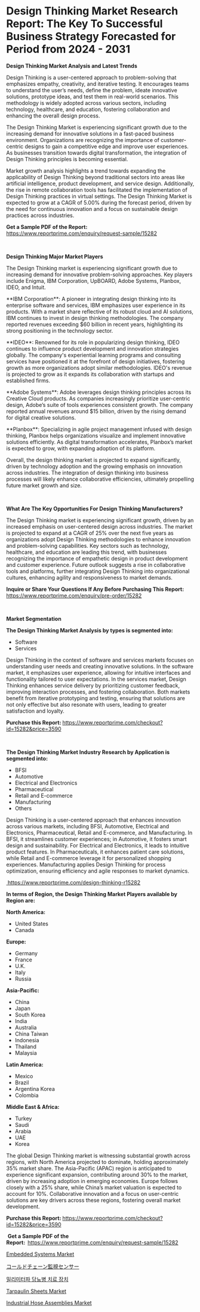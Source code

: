 <p><h1>Design Thinking Market Research Report: The Key To Successful Business Strategy Forecasted for Period from 2024 - 2031</h1></p><p><strong>Design Thinking Market Analysis and Latest Trends</strong></p>
<p><p>Design Thinking is a user-centered approach to problem-solving that emphasizes empathy, creativity, and iterative testing. It encourages teams to understand the user’s needs, define the problem, ideate innovative solutions, prototype ideas, and test them in real-world scenarios. This methodology is widely adopted across various sectors, including technology, healthcare, and education, fostering collaboration and enhancing the overall design process.</p><p>The Design Thinking Market is experiencing significant growth due to the increasing demand for innovative solutions in a fast-paced business environment. Organizations are recognizing the importance of customer-centric designs to gain a competitive edge and improve user experiences. As businesses transition towards digital transformation, the integration of Design Thinking principles is becoming essential. </p><p>Market growth analysis highlights a trend towards expanding the applicability of Design Thinking beyond traditional sectors into areas like artificial intelligence, product development, and service design. Additionally, the rise in remote collaboration tools has facilitated the implementation of Design Thinking practices in virtual settings. The Design Thinking Market is expected to grow at a CAGR of 5.00% during the forecast period, driven by the need for continuous innovation and a focus on sustainable design practices across industries.</p></p>
<p><strong>Get a Sample PDF of the Report:&nbsp;</strong> <a href="https://www.reportprime.com/enquiry/request-sample/15282">https://www.reportprime.com/enquiry/request-sample/15282</a></p>
<p>&nbsp;</p>
<p><strong>Design Thinking Major Market Players</strong></p>
<p><p>The Design Thinking market is experiencing significant growth due to increasing demand for innovative problem-solving approaches. Key players include Enigma, IBM Corporation, UpBOARD, Adobe Systems, Planbox, IDEO, and Intuit.</p><p>**IBM Corporation**: A pioneer in integrating design thinking into its enterprise software and services, IBM emphasizes user experience in its products. With a market share reflective of its robust cloud and AI solutions, IBM continues to invest in design thinking methodologies. The company reported revenues exceeding $60 billion in recent years, highlighting its strong positioning in the technology sector.</p><p>**IDEO**: Renowned for its role in popularizing design thinking, IDEO continues to influence product development and innovation strategies globally. The company's experiential learning programs and consulting services have positioned it at the forefront of design initiatives, fostering growth as more organizations adopt similar methodologies. IDEO's revenue is projected to grow as it expands its collaboration with startups and established firms.</p><p>**Adobe Systems**: Adobe leverages design thinking principles across its Creative Cloud products. As companies increasingly prioritize user-centric design, Adobe’s suite of tools experiences consistent growth. The company reported annual revenues around $15 billion, driven by the rising demand for digital creative solutions.</p><p>**Planbox**: Specializing in agile project management infused with design thinking, Planbox helps organizations visualize and implement innovative solutions efficiently. As digital transformation accelerates, Planbox’s market is expected to grow, with expanding adoption of its platform.</p><p>Overall, the design thinking market is projected to expand significantly, driven by technology adoption and the growing emphasis on innovation across industries. The integration of design thinking into business processes will likely enhance collaborative efficiencies, ultimately propelling future market growth and size.</p></p>
<p>&nbsp;</p>
<p><strong>What Are The Key Opportunities For Design Thinking Manufacturers?</strong></p>
<p><p>The Design Thinking market is experiencing significant growth, driven by an increased emphasis on user-centered design across industries. The market is projected to expand at a CAGR of 25% over the next five years as organizations adopt Design Thinking methodologies to enhance innovation and problem-solving capabilities. Key sectors such as technology, healthcare, and education are leading this trend, with businesses recognizing the importance of empathetic design in product development and customer experience. Future outlook suggests a rise in collaborative tools and platforms, further integrating Design Thinking into organizational cultures, enhancing agility and responsiveness to market demands.</p></p>
<p><strong>Inquire or Share Your Questions If Any Before Purchasing This Report:</strong> <a href="https://www.reportprime.com/enquiry/pre-order/15282">https://www.reportprime.com/enquiry/pre-order/15282</a></p>
<p>&nbsp;</p>
<p><strong>Market Segmentation</strong></p>
<p><strong>The Design Thinking Market Analysis by types is segmented into:</strong></p>
<p><ul><li>Software</li><li>Services</li></ul></p>
<p><p>Design Thinking in the context of software and services markets focuses on understanding user needs and creating innovative solutions. In the software market, it emphasizes user experience, allowing for intuitive interfaces and functionality tailored to user expectations. In the services market, Design Thinking enhances service delivery by prioritizing customer feedback, improving interaction processes, and fostering collaboration. Both markets benefit from iterative prototyping and testing, ensuring that solutions are not only effective but also resonate with users, leading to greater satisfaction and loyalty.</p></p>
<p><strong>Purchase this Report:&nbsp;</strong><a href="https://www.reportprime.com/checkout?id=15282&price=3590">https://www.reportprime.com/checkout?id=15282&price=3590</a></p>
<p>&nbsp;</p>
<p><strong>The Design Thinking Market Industry Research by Application is segmented into:</strong></p>
<p><ul><li>BFSI</li><li>Automotive</li><li>Electrical and Electronics</li><li>Pharmaceutical</li><li>Retail and E-commerce</li><li>Manufacturing</li><li>Others</li></ul></p>
<p><p>Design Thinking is a user-centered approach that enhances innovation across various markets, including BFSI, Automotive, Electrical and Electronics, Pharmaceutical, Retail and E-commerce, and Manufacturing. In BFSI, it streamlines customer experiences; in Automotive, it fosters smart design and sustainability. For Electrical and Electronics, it leads to intuitive product features. In Pharmaceuticals, it enhances patient care solutions, while Retail and E-commerce leverage it for personalized shopping experiences. Manufacturing applies Design Thinking for process optimization, ensuring efficiency and agile responses to market dynamics.</p></p>
<p><a href="https://www.reportprime.com/design-thinking-r15282">&nbsp;https://www.reportprime.com/design-thinking-r15282</a></p>
<p><strong>In terms of Region, the Design Thinking Market Players available by Region are:</strong></p>
<p>
    <p> <strong> North America: </strong>
        <ul>
            <li>United States</li>
            <li>Canada</li>
        </ul>
        </p> 
    <p> <strong> Europe: </strong>
        <ul>
            <li>Germany</li>
            <li>France</li>
            <li>U.K.</li>
            <li>Italy</li>
            <li>Russia</li>
        </ul>
        </p> 
    <p> <strong> Asia-Pacific: </strong>
        <ul>
            <li>China</li>
            <li>Japan</li>
            <li>South Korea</li>
            <li>India</li>
            <li>Australia</li>
            <li>China Taiwan</li>
            <li>Indonesia</li>
            <li>Thailand</li>
            <li>Malaysia</li>
        </ul>
        </p> 
    <p> <strong> Latin America: </strong>
        <ul>
            <li>Mexico</li>
            <li>Brazil</li>
            <li>Argentina Korea</li>
            <li>Colombia</li>
        </ul>
        </p> 
    <p> <strong> Middle East & Africa: </strong>
        <ul>
            <li>Turkey</li>
            <li>Saudi</li>
            <li>Arabia</li>
            <li>UAE</li>
            <li>Korea</li>
        </ul>
    </p>
    </p>
<p><p>The global Design Thinking market is witnessing substantial growth across regions, with North America projected to dominate, holding approximately 35% market share. The Asia-Pacific (APAC) region is anticipated to experience significant expansion, contributing around 30% to the market, driven by increasing adoption in emerging economies. Europe follows closely with a 25% share, while China’s market valuation is expected to account for 10%. Collaborative innovation and a focus on user-centric solutions are key drivers across these regions, fostering overall market development.</p></p>
<p><strong>Purchase this Report: </strong><a href="https://www.reportprime.com/checkout?id=15282&price=3590">https://www.reportprime.com/checkout?id=15282&price=3590</a></p>
<p>&nbsp;<strong>Get a Sample PDF of the Report:&nbsp;&nbsp;</strong><a href="https://www.reportprime.com/enquiry/request-sample/15282">https://www.reportprime.com/enquiry/request-sample/15282</a></p>
<p><strong></strong></p>
<p><p><a href="https://medium.com/@ml68flom/the-embedded-systems-market-has-witnessed-significant-growth-in-recent-years-and-this-trend-is-b76ea812d866">Embedded Systems Market</a></p><p><a href="https://medium.com/@nicolasrown5/cold-chain-monitoring-sensors-market-%E3%81%AE%E3%82%B0%E3%83%AD%E3%83%BC%E3%83%90%E3%83%AB%E5%B8%82%E5%A0%B4%E6%A6%82%E8%A6%81%E3%81%AF-%E4%B8%96%E7%95%8C%E3%81%8A%E3%82%88%E3%81%B3%E4%B8%BB%E8%A6%81%E5%B8%82%E5%A0%B4%E3%81%AB%E3%81%8A%E3%81%91%E3%82%8B%E6%A5%AD%E7%95%8C%E3%81%AB%E5%BD%B1%E9%9F%BF%E3%82%92%E4%B8%8E%E3%81%88%E3%82%8B%E4%B8%BB%E8%A6%81%E3%81%AA%E3%83%88%E3%83%AC%E3%83%B3%E3%83%89%E3%81%AB%E3%81%A4%E3%81%84%E3%81%A6-%E7%8B%AC%E8%87%AA%E3%81%AE%E8%A6%96%E7%82%B9%E3%82%92%E6%8F%90%E4%BE%9B%E3%81%97%E3%81%BE%E3%81%99-8fd6f2f343e4">コールドチェーン監視センサー</a></p><p><a href="https://medium.com/@mark_mc_nulty87/%EC%84%B8%EA%B3%84-millimeter-wave-diabetes-treatment-devices-market-%EC%9D%80-2024%EC%97%90%EC%84%9C-2031%EB%A1%9C-%EC%97%B0%ED%8F%89%EA%B7%A0-%EC%A6%9D%EA%B0%80%EC%9C%A8%EC%9D%84-%EB%B3%B4%EC%9D%BC-%EA%B2%83%EC%9C%BC%EB%A1%9C-%EC%98%88%EC%83%81%EB%90%A9%EB%8B%88%EB%8B%A4-3c027faf48af">밀리미터파 당뇨병 치료 장치</a></p><p><a href="https://www.linkedin.com/pulse/what-innovations-market-trends-shaping-tarpaulin-sheets-firmotion-tbvyc?trackingId=wb%2BFwUA8Rd%2BBVco9l0oqFQ%3D%3D">Tarpaulin Sheets Market</a></p><p><a href="https://www.linkedin.com/pulse/industrial-hose-assemblies-market-size-share-analysis-growth-afrje?trackingId=9SvMixheSpG%2FSmX2PZpN7A%3D%3D">Industrial Hose Assemblies Market</a></p></p>